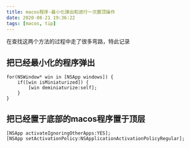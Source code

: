 ```yaml
---
title: macos程序-最小化弹出和进行一次置顶操作
date: 2020-08-21 19:36:22
tags: [macos, tip]
---
```


在查找这两个方法的过程中走了很多弯路，特此记录

## 把已经最小化的程序弹出


```
for(NSWindow* win in [NSApp windows]) {
    if([win isMiniaturized]) {
        [win deminiaturize:self];
    }
}
```


## 把已经置于底部的macos程序置于顶层

```
[NSApp activateIgnoringOtherApps:YES];
[NSApp setActivationPolicy:NSApplicationActivationPolicyRegular];
```
